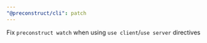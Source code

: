 ```yaml
---
"@preconstruct/cli": patch
---
```


Fix `preconstruct watch` when using `use client`/`use server` directives
